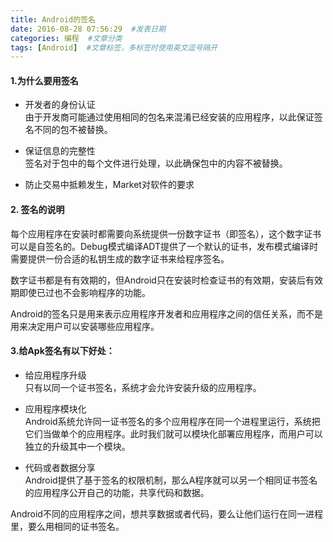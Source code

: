 ```yaml
---
title: Android的签名
date: 2016-08-28 07:56:29  #发表日期
categories: 编程  #文章分类
tags: [Android]  #文章标签，多标签时使用英文逗号隔开
---
```


#### 1.为什么要用签名

* 开发者的身份认证
<br>由于开发商可能通过使用相同的包名来混淆已经安装的应用程序，以此保证签名不同的包不被替换。

* 保证信息的完整性
<br>签名对于包中的每个文件进行处理，以此确保包中的内容不被替换。

* 防止交易中抵赖发生，Market对软件的要求

#### 2. 签名的说明

每个应用程序在安装时都需要向系统提供一份数字证书（即签名），这个数字证书可以是自签名的。Debug模式编译ADT提供了一个默认的证书，发布模式编译时需要提供一份合适的私钥生成的数字证书来给程序签名。

数字证书都是有有效期的，但Android只在安装时检查证书的有效期，安装后有效期即使已过也不会影响程序的功能。

Android的签名只是用来表示应用程序开发者和应用程序之间的信任关系，而不是用来决定用户可以安装哪些应用程序。

#### 3.给Apk签名有以下好处：

* 给应用程序升级
<br>只有以同一个证书签名，系统才会允许安装升级的应用程序。

* 应用程序模块化
<br>Android系统允许同一证书签名的多个应用程序在同一个进程里运行，系统把它们当做单个的应用程序。此时我们就可以模块化部署应用程序，而用户可以独立的升级其中一个模块。

* 代码或者数据分享
<br>Android提供了基于签名的权限机制，那么A程序就可以另一个相同证书签名的应用程序公开自己的功能，共享代码和数据。

Android不同的应用程序之间，想共享数据或者代码，要么让他们运行在同一进程里，要么用相同的证书签名。